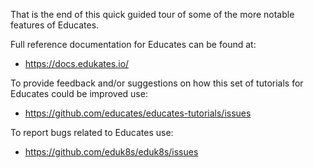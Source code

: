 That is the end of this quick guided tour of some of the more notable features of Educates.

Full reference documentation for Educates can be found at:

* https://docs.edukates.io/

To provide feedback and/or suggestions on how this set of tutorials for Educates could be improved use:

* https://github.com/educates/educates-tutorials/issues

To report bugs related to Educates use:

* https://github.com/eduk8s/eduk8s/issues
